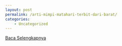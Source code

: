 ```yaml
---
layout: post
permalink: /arti-mimpi-matahari-terbit-dari-barat/
categories:
    - Uncategorized
---
```


[Baca Selengkapnya](/03)